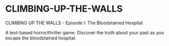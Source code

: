 # CLIMBING-UP-THE-WALLS
CLIMBING UP THE WALLS - Episode I: The Bloodstained Hospital

A text-based horror/thriller game. Discover the truth about your past as you escape the bloodstained hospital.
